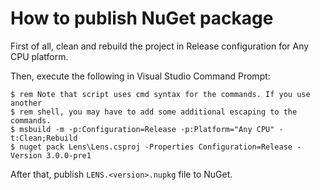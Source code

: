 How to publish NuGet package
============================

First of all, clean and rebuild the project in Release configuration for Any CPU
platform.

Then, execute the following in Visual Studio Command Prompt:

```console
$ rem Note that script uses cmd syntax for the commands. If you use another
$ rem shell, you may have to add some additional escaping to the commands.
$ msbuild -m -p:Configuration=Release -p:Platform="Any CPU" -t:Clean;Rebuild
$ nuget pack Lens\Lens.csproj -Properties Configuration=Release -Version 3.0.0-pre1
```

After that, publish `LENS.<version>.nupkg` file to NuGet.